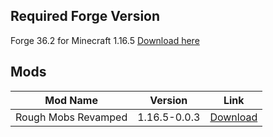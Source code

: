 ## Required Forge Version
Forge 36.2 for Minecraft 1.16.5 [Download here](https://files.minecraftforge.net/net/minecraftforge/forge/index_1.16.5.html)

## Mods
| Mod Name             | Version | Link                                               |
|----------------------|---------|----------------------------------------------------|
| Rough Mobs Revamped  | 1.16.5-0.0.3   | [Download](https://www.curseforge.com/minecraft/mc-mods/rough-mobs-revamped) |
